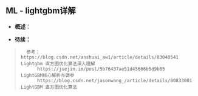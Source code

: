 ## ML - lightgbm详解
- **概述：**
>
>
>
>
>
>
>
>
>
>
>
>
>
>
>
>
>
>

- **待续：**
>       参考：https://blog.csdn.net/anshuai_aw1/article/details/83040541   Lightgbm 直方图优化算法深入理解
>           https://juejin.im/post/5b76437ae51d45666b5d9b05     LightGBM核心解析与调参
>           https://blog.csdn.net/jasonwang_/article/details/80833001   LightGBM 直方图优化算法
>
>
>
>
>
>
>
>
>
>
>
>
>
>
>
>
>
>
>
>
>
>
